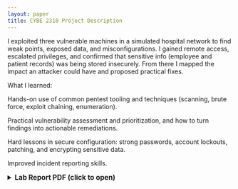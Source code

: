 ```yaml
---
layout: paper
title: CYBE 2310 Project Description
---
```


I exploited three vulnerable machines in a simulated hospital network to find weak points, exposed data, and misconfigurations. I gained remote access, escalated privileges, and confirmed that sensitive info (employee and patient records) was being stored insecurely. From there I mapped the impact an attacker could have and proposed practical fixes.

What I learned:

Hands-on use of common pentest tooling and techniques (scanning, brute force, exploit chaining, enumeration).

Practical vulnerability assessment and prioritization, and how to turn findings into actionable remediations.

Hard lessons in secure configuration: strong passwords, account lockouts, patching, and encrypting sensitive data.

Improved incident reporting skills.

<details>
  <summary style="font-size:1.1em; font-weight:bold; cursor:pointer;">Lab Report PDF (click to open)</summary>

  <div id="pdf-wrapper" style="margin-top:1rem; width:100%; height:80vh; max-height:900px;"></div>
</details>

<!-- PDFObject JS -->
<script src="https://cdnjs.cloudflare.com/ajax/libs/pdfobject/2.2.8/pdfobject.min.js"></script>
<script>
  document.querySelector('details').addEventListener('toggle', function(e) {
    if (!this.open) return;

    PDFObject.embed(
      "{{ '/assets/231Project/231.pdf' | relative_url }}", 
      "#pdf-wrapper",
      { height: "100%", width: "100%", fallbackLink: "<p>This browser does not support PDFs. <a href='{{ '/assets/231Project/231.pdf' | relative_url }}'>Download PDF</a>.</p>" }
    );
  }, { once: true });
</script>

